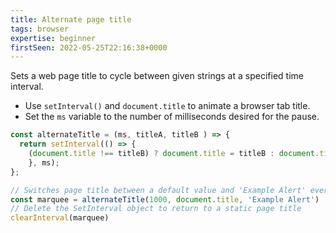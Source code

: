 ```yaml
---
title: Alternate page title
tags: browser
expertise: beginner
firstSeen: 2022-05-25T22:16:38+0000
---
```


Sets a web page title to cycle between given strings at a specified time interval.

- Use `setInterval()` and `document.title` to animate a browser tab title.
- Set the `ms` variable to the number of milliseconds desired for the pause.


```js
const alternateTitle = (ms, titleA, titleB ) => {
  return setInterval(() => {
    (document.title !== titleB) ? document.title = titleB : document.title = titleA;
    }, ms);
};
```

```js
// Switches page title between a default value and 'Example Alert' every 1 second
const marquee = alternateTitle(1000, document.title, 'Example Alert') 
// Delete the SetInterval object to return to a static page title
clearInterval(marquee)
```
